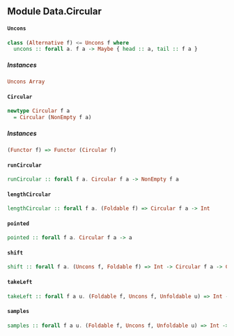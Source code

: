 ## Module Data.Circular

#### `Uncons`

``` purescript
class (Alternative f) <= Uncons f where
  uncons :: forall a. f a -> Maybe { head :: a, tail :: f a }
```

##### Instances
``` purescript
Uncons Array
```

#### `Circular`

``` purescript
newtype Circular f a
  = Circular (NonEmpty f a)
```

##### Instances
``` purescript
(Functor f) => Functor (Circular f)
```

#### `runCircular`

``` purescript
runCircular :: forall f a. Circular f a -> NonEmpty f a
```

#### `lengthCircular`

``` purescript
lengthCircular :: forall f a. (Foldable f) => Circular f a -> Int
```

#### `pointed`

``` purescript
pointed :: forall f a. Circular f a -> a
```

#### `shift`

``` purescript
shift :: forall f a. (Uncons f, Foldable f) => Int -> Circular f a -> Circular f a
```

#### `takeLeft`

``` purescript
takeLeft :: forall f a u. (Foldable f, Uncons f, Unfoldable u) => Int -> Circular f a -> u a
```

#### `samples`

``` purescript
samples :: forall f a u. (Foldable f, Uncons f, Unfoldable u) => Int -> Circular f a -> u a
```


